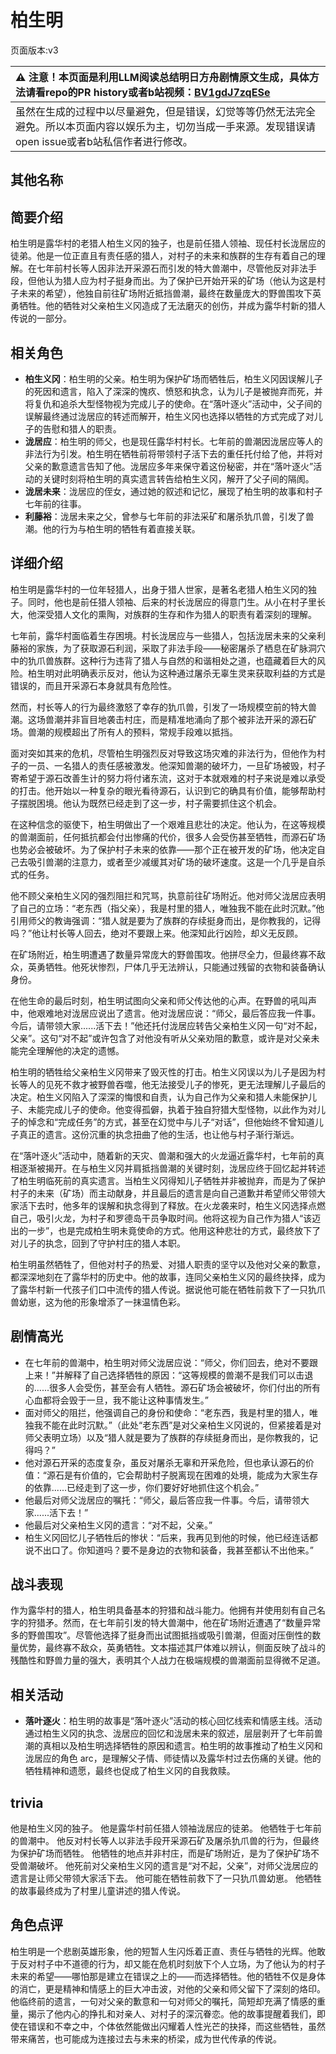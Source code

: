 # 柏生明
页面版本:v3
 

| :warning: 注意！本页面是利用LLM阅读总结明日方舟剧情原文生成，具体方法请看repo的PR history或者b站视频：[BV1gdJ7zqESe](https://www.bilibili.com/video/BV1gdJ7zqESe/)         |
|:----------------------------|
| 虽然在生成的过程中以尽量避免，但是错误，幻觉等等仍然无法完全避免。所以本页面内容以娱乐为主，切勿当成一手来源。发现错误请open issue或者b站私信作者进行修改。|



## 其他名称

## 简要介绍
柏生明是露华村的老猎人柏生义冈的独子，也是前任猎人领袖、现任村长泷居应的徒弟。他是一位正直且有责任感的猎人，对村子的未来和族群的生存有着自己的理解。在七年前村长等人因非法开采源石而引发的特大兽潮中，尽管他反对非法手段，但他认为猎人应为村子挺身而出。为了保护已开始开采的矿场（他认为这是村子未来的希望），他独自前往矿场附近抵挡兽潮，最终在数量庞大的野兽围攻下英勇牺牲。他的牺牲对父亲柏生义冈造成了无法磨灭的创伤，并成为露华村新的猎人传说的一部分。
## 相关角色
-   **柏生义冈**：柏生明的父亲。柏生明为保护矿场而牺牲后，柏生义冈因误解儿子的死因和遗言，陷入了深深的愧疚、愤怒和执念，认为儿子是被抛弃而死，并将复仇和追杀大型怪物视为完成儿子的使命。在“落叶逐火”活动中，父子间的误解最终通过泷居应的转述而解开，柏生义冈也选择以牺牲的方式完成了对儿子的告慰和猎人的职责。
-   **泷居应**：柏生明的师父，也是现任露华村村长。七年前的兽潮因泷居应等人的非法行为引发。柏生明在牺牲前将带领村子活下去的重任托付给了他，并将对父亲的歉意遗言告知了他。泷居应多年来保守着这份秘密，并在“落叶逐火”活动的关键时刻将柏生明的真实遗言转告给柏生义冈，解开了父子间的隔阂。
-   **泷居未来**：泷居应的侄女，通过她的叙述和记忆，展现了柏生明的故事和村子七年前的往事。
-   **利藤裕**：泷居未来之父，曾参与七年前的非法采矿和屠杀犰爪兽，引发了兽潮。他的行为与柏生明的牺牲有着直接关联。
## 详细介绍
柏生明是露华村的一位年轻猎人，出身于猎人世家，是著名老猎人柏生义冈的独子。同时，他也是前任猎人领袖、后来的村长泷居应的得意门生。从小在村子里长大，他深受猎人文化的熏陶，对族群的生存和作为猎人的职责有着深刻的理解。

七年前，露华村面临着生存困境。村长泷居应与一些猎人，包括泷居未来的父亲利藤裕的家族，为了获取源石利润，采取了非法手段——秘密屠杀了栖息在矿脉洞穴中的犰爪兽族群。这种行为违背了猎人与自然的和谐相处之道，也蕴藏着巨大的风险。柏生明对此明确表示反对，他认为这种通过屠杀无辜生灵来获取利益的方式是错误的，而且开采源石本身就具有危险性。

然而，村长等人的行为最终激怒了幸存的犰爪兽，引发了一场规模空前的特大兽潮。这场兽潮并非盲目地袭击村庄，而是精准地涌向了那个被非法开采的源石矿场。兽潮的规模超出了所有人的预料，常规手段难以抵挡。

面对突如其来的危机，尽管柏生明强烈反对导致这场灾难的非法行为，但他作为村子的一员、一名猎人的责任感被激发。他深知兽潮的破坏力，一旦矿场被毁，村子寄希望于源石改善生计的努力将付诸东流，这对于本就艰难的村子来说是难以承受的打击。他开始以一种复杂的眼光看待源石，认识到它的确具有价值，能够帮助村子摆脱困境。他认为既然已经走到了这一步，村子需要抓住这个机会。

在这种信念的驱使下，柏生明做出了一个艰难且悲壮的决定。他认为，在这等规模的兽潮面前，任何抵抗都会付出惨痛的代价，很多人会受伤甚至牺牲，而源石矿场也势必会被破坏。为了保护村子未来的依靠——那个正在被开发的矿场，他决定自己去吸引兽潮的注意力，或者至少减缓其对矿场的破坏速度。这是一个几乎是自杀式的任务。

他不顾父亲柏生义冈的强烈阻拦和咒骂，执意前往矿场附近。他对师父泷居应表明了自己的立场：“老东西（指父亲），我是村里的猎人，唯独我不能在此时沉默。”他引用师父的教诲强调：“猎人就是要为了族群的存续挺身而出，是你教我的，记得吗？”他让村长等人回去，绝对不要跟上来。他深知此行凶险，却义无反顾。

在矿场附近，柏生明遭遇了数量异常庞大的野兽围攻。他拼尽全力，但最终寡不敌众，英勇牺牲。他死状惨烈，尸体几乎无法辨认，只能通过残留的衣物和装备确认身份。

在他生命的最后时刻，柏生明试图向父亲和师父传达他的心声。在野兽的吼叫声中，他艰难地对泷居应说出了遗言。他对泷居应说：“师父，最后答应我一件事。今后，请带领大家......活下去！”他还托付泷居应转告父亲柏生义冈一句“对不起，父亲”。这句“对不起”或许包含了对他没有听从父亲劝阻的歉意，或许是对父亲未能完全理解他的决定的遗憾。

柏生明的牺牲给父亲柏生义冈带来了毁灭性的打击。柏生义冈误以为儿子是因为村长等人的见死不救才被野兽吞噬，他无法接受儿子的惨死，更无法理解儿子最后的决定。柏生义冈陷入了深深的悔恨和自责，认为自己作为父亲和猎人未能保护儿子、未能完成儿子的使命。他变得孤僻，执着于独自狩猎大型怪物，以此作为对儿子的悼念和“完成任务”的方式，甚至在幻觉中与儿子“对话”，但他始终不曾知道儿子真正的遗言。这份沉重的执念扭曲了他的生活，也让他与村子渐行渐远。

在“落叶逐火”活动中，随着新的天灾、兽潮和强大的火龙逼近露华村，七年前的真相逐渐被揭开。在与柏生义冈并肩抵挡兽潮的关键时刻，泷居应终于回忆起并转述了柏生明临死前的真实遗言。当柏生义冈得知儿子牺牲并非被抛弃，而是为了保护村子的未来（矿场）而主动献身，并且最后的遗言是向自己道歉并希望师父带领大家活下去时，他多年的误解和执念得到了释放。在火龙袭来时，柏生义冈选择点燃自己，吸引火龙，为村子和罗德岛干员争取时间。他将这视为自己作为猎人“该迈出的一步”，也是完成柏生明未竟使命的方式。他用这种悲壮的方式，最终放下了对儿子的执念，回到了守护村庄的猎人本职。

柏生明虽然牺牲了，但他对村子的热爱、对猎人职责的坚守以及他对父亲的歉意，都深深地刻在了露华村的历史中。他的故事，连同父亲柏生义冈的最终抉择，成为了露华村新一代孩子们口中流传的猎人传说。据说他可能在牺牲前救下了一只犰爪兽幼崽，这为他的形象增添了一抹温情色彩。
## 剧情高光
*   在七年前的兽潮中，柏生明对师父泷居应说：“师父，你们回去，绝对不要跟上来！”并解释了自己选择牺牲的原因：“这等规模的兽潮不是我们可以击退的......很多人会受伤，甚至会有人牺牲。源石矿场会被破坏，你们付出的所有心血都将会毁于一旦，我不能让这种事情发生。”
*   面对师父的阻拦，他强调自己的身份和使命：“老东西，我是村里的猎人，唯独我不能在此时沉默。”（此处“老东西”是对父亲柏生义冈说的，但紧接着是对师父表明立场）以及“猎人就是要为了族群的存续挺身而出，是你教我的，记得吗？”
*   他对源石开采的态度复杂，虽反对屠杀无辜和开采危险，但也承认源石的价值：“源石是有价值的，它会帮助村子脱离现在困难的处境，能成为大家生存的依靠......已经走到了这一步，你们要好好地抓住这个机会。”
*   他最后对师父泷居应的嘱托：“师父，最后答应我一件事。今后，请带领大家......活下去！”
*   他最后对父亲柏生义冈的遗言：“对不起，父亲。”
*   柏生义冈回忆儿子牺牲后的惨状：“后来，我再见到他的时候，他已经连话都说不出口了。你知道吗？要不是身边的衣物和装备，我甚至都认不出他来。”
## 战斗表现
作为露华村的猎人，柏生明具备基本的狩猎和战斗能力。他拥有并使用刻有自己名字的狩猎矛。然而，在七年前引发的特大兽潮中，他在矿场附近遭遇了“数量异常多的野兽围攻”。尽管他选择了挺身而出试图抵挡或吸引兽潮，但面对压倒性的数量优势，最终寡不敌众，英勇牺牲。文本描述其尸体难以辨认，侧面反映了战斗的残酷性和野兽力量的强大，表明其个人战力在极端规模的兽潮面前显得微不足道。
## 相关活动
-   **落叶逐火**：柏生明的故事是“落叶逐火”活动的核心回忆线索和情感主线。活动通过柏生义冈的执念、泷居应的回忆和泷居未来的叙述，层层剥开了七年前兽潮的真相以及柏生明选择牺牲的原因和遗言。柏生明的故事推动了柏生义冈和泷居应的角色 arc，是理解父子情、师徒情以及露华村过去伤痛的关键。他的牺牲精神和遗愿，最终也促成了柏生义冈的自我救赎。
## trivia
他是柏生义冈的独子。
他是露华村前任猎人领袖泷居应的徒弟。
他牺牲于七年前的兽潮中。
他反对村长等人以非法手段开采源石矿及屠杀犰爪兽的行为，但最终为保护矿场而牺牲。
他牺牲的地点并非村庄，而是矿场附近，是为了保护矿场不受兽潮破坏。
他死前对父亲柏生义冈的遗言是“对不起，父亲”，对师父泷居应的遗言是让师父带领大家活下去。
他可能在牺牲前救下了一只犰爪兽幼崽。
他牺牲的故事最终成为了村里儿童讲述的猎人传说。
## 角色点评
柏生明是一个悲剧英雄形象，他的短暂人生闪烁着正直、责任与牺牲的光辉。他敢于反对村子中不道德的行为，却又能在危机时刻放下个人立场，为了他认为的村子未来的希望——哪怕那是建立在错误之上的——而选择牺牲。他的牺牲不仅是身体的消亡，更是精神和情感上的巨大冲击波，对他的父亲和师父留下了深刻的烙印。他临终前的遗言，一句对父亲的歉意和一句对师父的嘱托，简短却充满了情感的重量，揭示了他内心的挣扎和对亲人、对村子的深沉眷恋。他的故事提醒着我们，即使在错误和不幸之中，个体依然能做出闪耀着人性光芒的抉择，而这些牺牲，虽然带来痛苦，也可能成为连接过去与未来的桥梁，成为世代传承的传说。